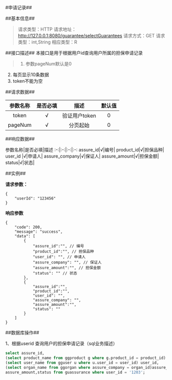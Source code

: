 #申请记录##


##基本信息##

>请求类型：HTTP
请求地址：http://127.0.0.1:8080/guarantee/selectGuarantees
请求方式：GET
请求类型：int,String
相应类型：R

##接口描述##
本接口是用于根据用户id查询用户所属的担保申请记录
>1. 参数pageNum默认是0
2. 每页显示10条数据
3. token不能为空

##请求数据##

参数名称|是否必填|描述|默认值
:-:|:-:|:-:|:-:
token|√|验证用户token|0|
pageNum|√|分页起始|0|

##响应数据##

参数名称|是否必填|描述
:-:|:-:|:-:|:-:
assure_id|√|编号|
product_id|√|担保品种|
user_id |√|申请人|
assure_company|√|保证人|
assure_amount|√|担保金额|
status|√|状态|
			
##实例##

**请求参数：**

```
{
	"userId": "123456"
}
```

**响应参数**

```
{
	"code": 200,
	"message": "success",
	"data": [
		{
			"assure_id":"", // 编号
			"product_id":"", // 担保品种
			"user_id": "", // 申请人
			"assure_company": "", // 保证人
			"assure_amount":"", // 担保金额
			"status": "" // 状态
		},
		{
			"assure_id":"",
			"product_id":"", 
			"user_id": "", 
			"assure_company": "", 
			"assure_amount":"", 
			"status": "" 
		}
	]	
}
```
##数据库操作##

1、根据userid 查询用户的担保申请记录（sql业务描述）
```sql
select assure_id,
(select product_name from ggproduct g where g.product_id = product_id)  product_id,
(select user_name from gguser u where u.user_id = user_id) user_id,
(select organ_name from ggorgan where assure_company = organ_id)assure_company,
assure_amount,status from guassurance where user_id = '1203';
```



